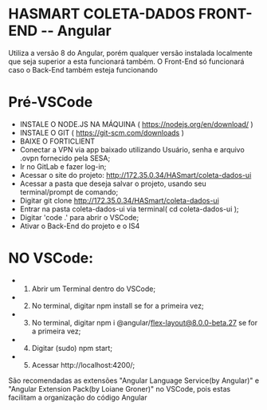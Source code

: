 # HASMART COLETA-DADOS FRONT-END -- Angular
 Utiliza a versão 8 do Angular, porém qualquer versão instalada localmente que seja superior a esta funcionará também.
 O Front-End só funcionará caso o Back-End também esteja funcionando

# Pré-VSCode
* INSTALE O NODE.JS NA MÁQUINA ( https://nodejs.org/en/download/ )
* INSTALE O GIT ( https://git-scm.com/downloads )
* BAIXE O FORTICLIENT 
* Conectar a VPN via app baixado utilizando Usuário, senha e arquivo .ovpn fornecido pela SESA;
* Ir no GitLab e fazer log-in;
* Acessar o site do projeto: http://172.35.0.34/HASmart/coleta-dados-ui
* Acessar a pasta que deseja salvar o projeto, usando seu terminal/prompt de comando;
* Digitar git clone http://172.35.0.34/HASmart/coleta-dados-ui
* Entrar na pasta coleta-dados-ui via terminal( cd coleta-dados-ui );
* Digitar 'code .' para abrir o VSCode;
* Ativar o Back-End do projeto e o IS4

# NO VSCode:
* 1. Abrir um Terminal dentro do VSCode;
* 2. No terminal, digitar npm install se for a primeira vez;
* 3. No terminal, digitar npm i @angular/flex-layout@8.0.0-beta.27 se for a primeira vez;
* 4. Digitar (sudo) npm start;
* 5. Acessar http://localhost:4200/;

São recomendadas as extensões "Angular Language Service(by Angular)" e "Angular Extension Pack(by Loiane Groner)" no VSCode, pois estas facilitam a organização do código Angular

